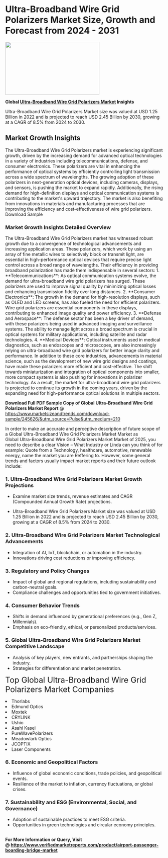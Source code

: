 <H1>Ultra-Broadband Wire Grid Polarizers Market Size, Growth and Forecast from 2024 - 2031</H1><img class="aligncenter size-medium wp-image-584254" src="https://thirdeyenews.in/wp-content/uploads/2024/09/Global-Market-Research-300x168.jpeg" alt="" width="300" height="168" /><p><strong>Global&nbsp;<a href="https://www.marketsizeandtrends.com/download-sample/245626/&amp;utm_source=Pulse&amp;utm_medium=210">Ultra-Broadband Wire Grid Polarizers Market</a> Insights</strong></p><p>Ultra-Broadband Wire Grid Polarizers Market size was valued at USD 1.25 Billion in 2022 and is projected to reach USD 2.45 Billion by 2030, growing at a CAGR of 8.5% from 2024 to 2030.</p><p><h2>Market Growth Insights</h2> The Ultra-Broadband Wire Grid Polarizers market is experiencing significant growth, driven by the increasing demand for advanced optical technologies in a variety of industries including telecommunications, defense, and consumer electronics. These polarizers are vital in enhancing the performance of optical systems by efficiently controlling light transmission across a wide spectrum of wavelengths. The growing adoption of these polarizers in next-generation optical devices, including cameras, displays, and sensors, is pushing the market to expand rapidly. Additionally, the rising demand for high-definition displays and optical communication systems is contributing to the market's upward trajectory. The market is also benefiting from innovations in materials and manufacturing processes that are improving the efficiency and cost-effectiveness of wire grid polarizers. Download Sample <h3>Market Growth Insights Detailed Overview</h3> The Ultra-Broadband Wire Grid Polarizers market has witnessed robust growth due to a convergence of technological advancements and increasing application areas. These polarizers, which work by using an array of fine metallic wires to selectively block or transmit light, are essential in high-performance optical devices that require precise light control across a broad range of wavelengths. Their efficiency in providing broadband polarization has made them indispensable in several sectors: 1. **Telecommunications**: As optical communication systems evolve, the demand for ultra-broadband wire grid polarizers has surged. These polarizers are used to improve signal quality by minimizing optical losses and enhancing transmission fidelity over long distances. 2. **Consumer Electronics**: The growth in the demand for high-resolution displays, such as OLED and LED screens, has also fueled the need for efficient polarizers. Wire grid polarizers are essential components in these displays, contributing to enhanced image quality and power efficiency. 3. **Defense and Aerospace**: The defense sector has been a key driver of demand, with these polarizers being used in advanced imaging and surveillance systems. The ability to manage light across a broad spectrum is crucial in optical systems for military applications, including satellite and radar technologies. 4. **Medical Devices**: Optical instruments used in medical diagnostics, such as endoscopes and microscopes, are also increasingly relying on ultra-broadband wire grid polarizers for better image clarity and performance. In addition to these core industries, advancements in material science, such as the development of new wire grid designs and coatings, have made these polarizers more efficient and cost-effective. The shift towards miniaturization and integration of optical components into smaller, more compact systems is also pushing for innovations in polarizer technology. As a result, the market for ultra-broadband wire grid polarizers is projected to continue its growth in the coming years, driven by the expanding need for high-performance optical solutions in multiple sectors. </p><p><span class=""><strong>Download Full PDF Sample Copy of Global Ultra-Broadband Wire Grid Polarizers Market Report</strong> @ <a href="https://www.marketsizeandtrends.com/download-sample/245626/&amp;utm_source=Pulse&amp;utm_medium=210" target="_blank">https://www.marketsizeandtrends.com/download-sample/245626/&amp;utm_source=Pulse&amp;utm_medium=210</a></span></p><p>In order to make an accurate and perceptive description of future scope of a Global&nbsp;Ultra-Broadband Wire Grid Polarizers Market Market as Global&nbsp;Ultra-Broadband Wire Grid Polarizers Market Market of 2025, you need to describe a clear Vision &ndash; What Industry or Linda can you think of for example: Quote from a Technology, healthcare, automotive, renewable energy, name the market you are Reffering to. However, some general trends and factors usually impact market reports and their future outlook include:</p><h3>1.&nbsp;<strong>Ultra-Broadband Wire Grid Polarizers Market Growth Projections</strong></h3><ul><li>Examine market size trends, revenue estimates and CAGR (Compounded Annual Growth Rate) projections.</li><li><p>Ultra-Broadband Wire Grid Polarizers Market size was valued at USD 1.25 Billion in 2022 and is projected to reach USD 2.45 Billion by 2030, growing at a CAGR of 8.5% from 2024 to 2030.</p></li></ul><h3>2.&nbsp;<strong>Ultra-Broadband Wire Grid Polarizers Market Technological Advancements</strong></h3><ul><li>Integration of AI, IoT, blockchain, or automation in the industry.</li><li>Innovations driving cost reductions or improving efficiency.</li></ul><h3>3.&nbsp;<strong>Regulatory and Policy Changes</strong></h3><ul><li>Impact of global and regional regulations, including sustainability and carbon-neutral goals.</li><li>Compliance challenges and opportunities tied to government initiatives.</li></ul><h3>4.&nbsp;<strong>Consumer Behavior Trends</strong></h3><ul><li>Shifts in demand influenced by generational preferences (e.g., Gen Z, Millennials).</li><li>Emphasis on eco-friendly, ethical, or personalized products/services.</li></ul><h3>5.&nbsp;<strong>Global Ultra-Broadband Wire Grid Polarizers Market Competitive Landscape</strong></h3><ul><li>Analysis of key players, new entrants, and partnerships shaping the industry.</li><li>Strategies for differentiation and market penetration.</li></ul><p data-pm-slice="1 1 []"><span style="color: inherit; font-family: inherit; font-size: 25px;">Top Global Ultra-Broadband Wire Grid Polarizers Market Companies</span></p><div class="" data-test-id=""><p><li>Thorlabs</li><li> Edmund Optics</li><li> Moxtek</li><li> CRYLINK</li><li> Ushio</li><li> Asahi Kasei</li><li> PureWavePolarizers</li><li> Meadowlark Optics</li><li> JCOPTIX</li><li> Laser Components</li></p></div><h3>6.&nbsp;<strong>Economic and Geopolitical Factors</strong></h3><ul><li>Influence of global economic conditions, trade policies, and geopolitical events.</li><li>Resilience of the market to inflation, currency fluctuations, or global crises.</li></ul><h3>7.&nbsp;<strong>Sustainability and ESG (Environmental, Social, and Governance)</strong></h3><ul><li>Adoption of sustainable practices to meet ESG criteria.</li><li>Opportunities in green technologies and circular economy principles.</li></ul><h2><strong style="font-size: 14px;">For More Information or Query, Visit @&nbsp;</strong><a style="background-color: #ffffff; font-size: 14px;" href="https://www.marketsizeandtrends.com/report/ultra-broadband-wire-grid-polarizers-market/" target="_blank">https://www.verifiedmarketreports.com/product/airport-passenger-boarding-bridge-market</a></h2>
